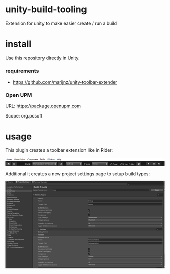 # unity-build-tooling
Extension for unity to make easier create / run a build

# install
Use this repository directly in Unity.

### requirements
* https://github.com/marijnz/unity-toolbar-extender

### Open UPM
URL: https://package.openupm.com

Scope: org.pcsoft

# usage

This plugin creates a toolbar extension like in Rider:

![alt preview](https://raw.githubusercontent.com/KleinerHacker/unity-build-tooling/master/Docs/toolbar.png)

Additional it creates a new project settings page to setup build types:

![alt preview](https://raw.githubusercontent.com/KleinerHacker/unity-build-tooling/master/Docs/settings.png)
